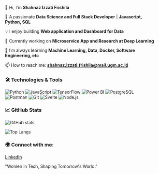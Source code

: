 👋 Hi, I'm **Shahnaz Izzati Frishila**

🚀 A passionate **Data Science and Full Stack Developer** | **Javascript, Python, SQL**

💡 I enjoy building **Web application and Dashboard for Data**

🔧 Currently working on **Microservice App and Research at Deep Learning**

🌱 I’m always learning **Machine Learning, Data, Docker, Software Engineering, etc**

📫 How to reach me: **shahnaz.izzati.frishila@mail.ugm.ac.id**

### 🛠️ Technologies & Tools

![Python](https://img.shields.io/badge/-Python-3776ab?style=flat&logo=python)
![JavaScript](https://img.shields.io/badge/-JavaScript-yellow?style=flat&logo=javascript)
![TensorFlow](https://img.shields.io/badge/-TensorFlow-ff6f00?style=flat&logo=tensorflow)
![Power BI](https://img.shields.io/badge/-Power%20BI-ffb600?style=flat&logo=powerbi)
![PostgreSQL](https://img.shields.io/badge/-PostgreSQL-4169e1?style=flat&logo=postgresql)
![Postman](https://img.shields.io/badge/-Postman-ff6c37?style=flat&logo=postman)
![Git](https://img.shields.io/badge/-Git-f34f29?style=flat&logo=git)
![Svelte](https://img.shields.io/badge/-Svelte-ff3e00?style=flat&logo=svelte)
![Node.js](https://img.shields.io/badge/-Node.js-339933?style=flat&logo=node.js)

### 📈 GitHub Stats

![GitHub stats](https://github-readme-stats.vercel.app/api?username=yourusername&show_icons=true&count_private=true&theme=radical)

![Top Langs](https://github-readme-stats.vercel.app/api/top-langs/?username=yourusername&layout=compact&theme=radical)

### 🌍 Connect with me:
[LinkedIn](https://www.linkedin.com/in/shahnaz-izzati-frishila/)


"Women in Tech, Shaping Tomorrow's World."

<!---
Shifanyaa/Shifanyaa is a ✨ special ✨ repository because its `README.md` (this file) appears on your GitHub profile.
You can click the Preview link to take a look at your changes.
--->
